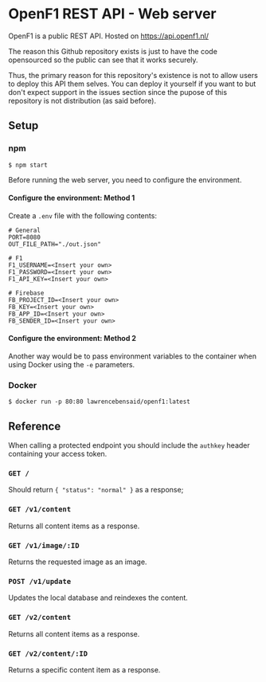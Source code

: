 # OpenF1 REST API - Web server

OpenF1 is a public REST API. Hosted on https://api.openf1.nl/

The reason this Github repository exists is just to have the code opensourced so the public can see that it works securely.

Thus, the primary reason for this repository's existence is not to allow users to deploy this API them selves. You can deploy it yourself if you want to but don't expect support in the issues section since the pupose of this repository is not distribution (as said before).

## Setup

### npm

`$ npm start`

Before running the web server, you need to configure the environment.

#### Configure the environment: Method 1

Create a `.env` file with the following contents:

```
# General
PORT=8080
OUT_FILE_PATH="./out.json"

# F1
F1_USERNAME=<Insert your own>
F1_PASSWORD=<Insert your own>
F1_API_KEY=<Insert your own>

# Firebase
FB_PROJECT_ID=<Insert your own>
FB_KEY=<Insert your own>
FB_APP_ID=<Insert your own>
FB_SENDER_ID=<Insert your own>
```

#### Configure the environment: Method 2

Another way would be to pass environment variables to the container when using Docker using the `-e` parameters.

### Docker

`$ docker run -p 80:80 lawrencebensaid/openf1:latest`

## Reference

When calling a protected endpoint you should include the `authkey` header containing your access token.

### `GET /`

Should return `{ "status": "normal" }` as a response;

### `GET /v1/content`

Returns all content items as a response.

### `GET /v1/image/:ID`

Returns the requested image as an image.

### `POST /v1/update`

Updates the local database and reindexes the content.

### `GET /v2/content`

Returns all content items as a response.

### `GET /v2/content/:ID`

Returns a specific content item as a response.